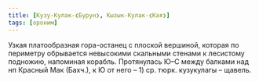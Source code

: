 ```yaml
---
title: [Кузу-Кулак-❮Бурун❯, Кызык-Кулак-❮Кая❯]
tags: [ороним]
---
```


Узкая платообразная гора-останец с плоской вершиной, которая по периметру
обрывается невысокими скальными стенами к лесистому подножию, напоминая корабль.
Протянулась Ю–С между балками над нп Красный Мак (Бахч.), к Ю от него – 1) ср.
тюрк. кузукулагы – щавель.
